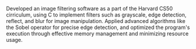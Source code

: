 Developed an image filtering software as a part of the Harvard CS50 cirriculum, using C to implement filters such as grayscale, edge detection, reflect, and blur for image manipulation. Applied advanced algorithms like the Sobel operator for precise edge detection, and optimized the program's execution through effective memory management and minimizing resource usage.
